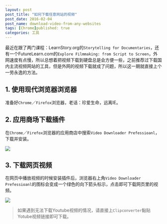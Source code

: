 ```yaml
---
layout: post
post_title: "如何下载任意网站的视频"
post_date: 2016-02-04
post_name: download-video-from-any-websites
tags: [Chrome]published: true
categories: 工具
---
```

最近在跟了两门课程：LearnStory.org的`Storytelling for Documentaries`，还有一个FutureLearn.com的`Explore Filmmaking: from Script to Screen`，外网速度有点慢，所以总想着把视频下载到硬盘总是会方便一些，之前推荐过下载国内主流视频网站的工具，但是外网的视频下载就成了问题，所以这一期就直接上个一劳永逸的方法。

## 1. 使用现代浏览器浏览器

准备好`Chrome`／`Firefox`浏览</span>器，老话：珍爱生命，远离IE。

## 2. 应用商场下载插件

在`Chrome`／`Firefox`浏览器的应用商店中搜索`Video Downloader Prefessioanl`，下载并安装。

![](_image/download-video-from-any-websites/chrome-store.jpeg)  

## 3. 下载网页视频

在网页中播放视频的时候安装插件后，浏览器右上角`Video Downloader Prefessioanl`的图标会变成一个绿色的向下箭头标示，点击即可下载网页里的视频。

![](_image/download-video-from-any-websites/video-downloader.jpeg)  

> 如果遇到无法下载Youtube视频的情况，请直接上`Clipconverter`黏贴Yotube视频链接即可下载。
